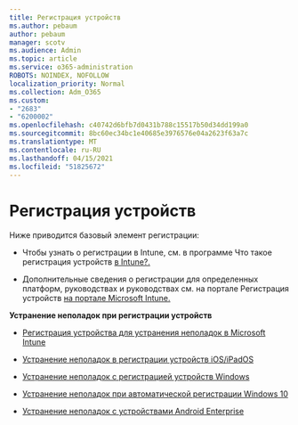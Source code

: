 ```yaml
---
title: Регистрация устройств
ms.author: pebaum
author: pebaum
manager: scotv
ms.audience: Admin
ms.topic: article
ms.service: o365-administration
ROBOTS: NOINDEX, NOFOLLOW
localization_priority: Normal
ms.collection: Adm_O365
ms.custom:
- "2683"
- "6200002"
ms.openlocfilehash: c40742d6bfb7d0431b788c15517b50d34dd199a0
ms.sourcegitcommit: 8bc60ec34bc1e40685e3976576e04a2623f63a7c
ms.translationtype: MT
ms.contentlocale: ru-RU
ms.lasthandoff: 04/15/2021
ms.locfileid: "51825672"
---
```

# <a name="how-to-enroll-devices"></a>Регистрация устройств

Ниже приводится базовый элемент регистрации:

- Чтобы узнать о регистрации в Intune, см. в программе Что такое регистрация устройств [в Intune?.](https://docs.microsoft.com/mem/intune/enrollment/device-enrollment)

- Дополнительные сведения о регистрации для определенных платформ, руководствах и руководствах см. на портале Регистрация устройств [на портале Microsoft Intune.](https://docs.microsoft.com/mem/intune/enrollment/)

**Устранение неполадок при регистрации устройств**

- [Регистрация устройства для устранения неполадок в Microsoft Intune](https://docs.microsoft.com/mem/intune/enrollment/troubleshoot-device-enrollment-in-intune)

- [Устранение неполадок в регистрации устройств iOS/iPadOS](https://docs.microsoft.com/mem/intune/enrollment/troubleshoot-ios-enrollment-errors)

- [Устранение неполадок с регистрацией устройств Windows](https://docs.microsoft.com/mem/intune/enrollment/troubleshoot-windows-enrollment-errors)

- [Устранение неполадок при автоматической регистрации Windows 10](https://docs.microsoft.com/mem/intune/enrollment/troubleshoot-windows-auto-enrollment)

- [Устранение неполадок с устройствами Android Enterprise](https://docs.microsoft.com/mem/intune/enrollment/troubleshoot-android-enrollment)


